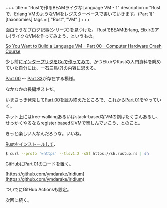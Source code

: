 +++
title = "Rustで作るBEAMライクなLanguage VM - 1"
description = "Rustで、Erlang VMのようなVMをレジスターベースで書いていきます。(Part 1)"
[taxonomies]
tags = [ "Rust", "VM" ]
+++


面白そうなブログ記事(シリーズ)を見つけた。
RustでBEAM(Erlang, Elixirのアレ)ライクなVMを作ってみよう、というもの。

[So You Want to Build a Language VM - Part 00 - Computer Hardware Crash Course](https://blog.subnetzero.io/post/building-language-vm-part-00/)

少し前に[インタープリタをGoで作ってみて](https://interpreterbook.com/)、かつElixirやRustの入門資料を眺めていた自分には、一石三鳥(?)の内容に思える。

[Part 00](https://blog.subnetzero.io/post/building-language-vm-part-00/) 〜 [Part 33](https://blog.subnetzero.io/post/building-language-vm-part-33/)が存在する模様。

なかなかの長編ポストだ。

いまさっき発見して[Part 00](https://blog.subnetzero.io/post/building-language-vm-part-00/)を読み終えたところで、これから[Part 01](https://blog.subnetzero.io/post/building-language-vm-part-01/)をやっていく。


ネット上にはtree-walkingあるいはstack-basedなVMの例はたくさんあるし、せっかくやるならregister basedなVMで楽しんでいこう、とのこと。

きっと楽しい人なんだろうな。いいね。


<a href="https://rustup.rs" rel="noopener noreferrer" target="_blank">Rustをインストールして</a>、

```sh
$ curl --proto '=https' --tlsv1.2 -sSf https://sh.rustup.rs | sh
```

GitHubに[Part 01](https://blog.subnetzero.io/post/building-language-vm-part-01/)のコードを置く。

[https://github.com/ymdarake/iridium](https://github.com/ymdarake/iridium)

ついでにGitHub Actionsも設定。


次回に続く。
